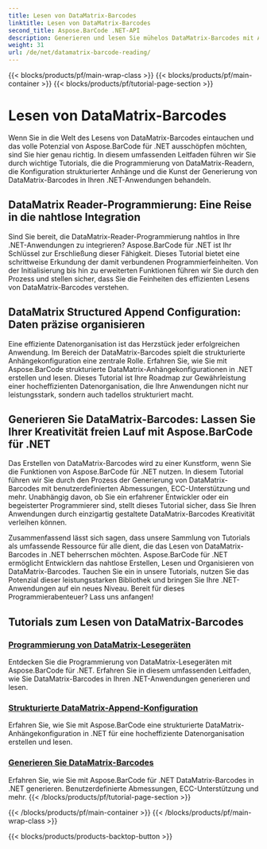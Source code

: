 ```yaml
---
title: Lesen von DataMatrix-Barcodes
linktitle: Lesen von DataMatrix-Barcodes
second_title: Aspose.BarCode .NET-API
description: Generieren und lesen Sie mühelos DataMatrix-Barcodes mit Aspose.BarCode für .NET. Tauchen Sie ein in die Programmierung von DataMatrix-Readern und die strukturierte Append-Konfiguration.
weight: 31
url: /de/net/datamatrix-barcode-reading/
---
```


{{< blocks/products/pf/main-wrap-class >}}
{{< blocks/products/pf/main-container >}}
{{< blocks/products/pf/tutorial-page-section >}}

# Lesen von DataMatrix-Barcodes


Wenn Sie in die Welt des Lesens von DataMatrix-Barcodes eintauchen und das volle Potenzial von Aspose.BarCode für .NET ausschöpfen möchten, sind Sie hier genau richtig. In diesem umfassenden Leitfaden führen wir Sie durch wichtige Tutorials, die die Programmierung von DataMatrix-Readern, die Konfiguration strukturierter Anhänge und die Kunst der Generierung von DataMatrix-Barcodes in Ihren .NET-Anwendungen behandeln.

## DataMatrix Reader-Programmierung: Eine Reise in die nahtlose Integration

Sind Sie bereit, die DataMatrix-Reader-Programmierung nahtlos in Ihre .NET-Anwendungen zu integrieren? Aspose.BarCode für .NET ist Ihr Schlüssel zur Erschließung dieser Fähigkeit. Dieses Tutorial bietet eine schrittweise Erkundung der damit verbundenen Programmierfeinheiten. Von der Initialisierung bis hin zu erweiterten Funktionen führen wir Sie durch den Prozess und stellen sicher, dass Sie die Feinheiten des effizienten Lesens von DataMatrix-Barcodes verstehen.

## DataMatrix Structured Append Configuration: Daten präzise organisieren

Eine effiziente Datenorganisation ist das Herzstück jeder erfolgreichen Anwendung. Im Bereich der DataMatrix-Barcodes spielt die strukturierte Anhängekonfiguration eine zentrale Rolle. Erfahren Sie, wie Sie mit Aspose.BarCode strukturierte DataMatrix-Anhängekonfigurationen in .NET erstellen und lesen. Dieses Tutorial ist Ihre Roadmap zur Gewährleistung einer hocheffizienten Datenorganisation, die Ihre Anwendungen nicht nur leistungsstark, sondern auch tadellos strukturiert macht.

## Generieren Sie DataMatrix-Barcodes: Lassen Sie Ihrer Kreativität freien Lauf mit Aspose.BarCode für .NET

Das Erstellen von DataMatrix-Barcodes wird zu einer Kunstform, wenn Sie die Funktionen von Aspose.BarCode für .NET nutzen. In diesem Tutorial führen wir Sie durch den Prozess der Generierung von DataMatrix-Barcodes mit benutzerdefinierten Abmessungen, ECC-Unterstützung und mehr. Unabhängig davon, ob Sie ein erfahrener Entwickler oder ein begeisterter Programmierer sind, stellt dieses Tutorial sicher, dass Sie Ihren Anwendungen durch einzigartig gestaltete DataMatrix-Barcodes Kreativität verleihen können.

Zusammenfassend lässt sich sagen, dass unsere Sammlung von Tutorials als umfassende Ressource für alle dient, die das Lesen von DataMatrix-Barcodes in .NET beherrschen möchten. Aspose.BarCode für .NET ermöglicht Entwicklern das nahtlose Erstellen, Lesen und Organisieren von DataMatrix-Barcodes. Tauchen Sie ein in unsere Tutorials, nutzen Sie das Potenzial dieser leistungsstarken Bibliothek und bringen Sie Ihre .NET-Anwendungen auf ein neues Niveau. Bereit für dieses Programmierabenteuer? Lass uns anfangen!
## Tutorials zum Lesen von DataMatrix-Barcodes
### [Programmierung von DataMatrix-Lesegeräten](./datamatrix-reader-programming/)
Entdecken Sie die Programmierung von DataMatrix-Lesegeräten mit Aspose.BarCode für .NET. Erfahren Sie in diesem umfassenden Leitfaden, wie Sie DataMatrix-Barcodes in Ihren .NET-Anwendungen generieren und lesen.
### [Strukturierte DataMatrix-Append-Konfiguration](./datamatrix-structured-append-configuration/)
Erfahren Sie, wie Sie mit Aspose.BarCode eine strukturierte DataMatrix-Anhängekonfiguration in .NET für eine hocheffiziente Datenorganisation erstellen und lesen.
### [Generieren Sie DataMatrix-Barcodes](./datamatrix-versions/)
Erfahren Sie, wie Sie mit Aspose.BarCode für .NET DataMatrix-Barcodes in .NET generieren. Benutzerdefinierte Abmessungen, ECC-Unterstützung und mehr.
{{< /blocks/products/pf/tutorial-page-section >}}

{{< /blocks/products/pf/main-container >}}
{{< /blocks/products/pf/main-wrap-class >}}

{{< blocks/products/products-backtop-button >}}

